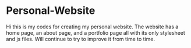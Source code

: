 # Personal-Website
Hi this is my codes for creating my personal website. The website has a home page, an about page, and a portfolio page all with its only stylesheet and js files. Will continue to try to improve it from time to time. 
